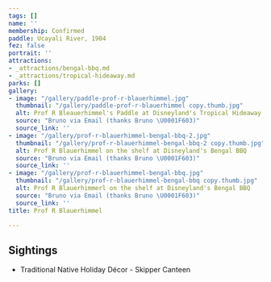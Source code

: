 ```yaml
---
tags: []
name: ''
membership: Confirmed
paddle: Ucayali River, 1904
fez: false
portrait: ''
attractions:
- _attractions/bengal-bbq.md
- _attractions/tropical-hideaway.md
parks: []
gallery:
- image: "/gallery/paddle-prof-r-blauerhimmel.jpg"
  thumbnail: "/gallery/paddle-prof-r-blauerhimmel copy.thumb.jpg"
  alt: Prof R Bleauerhimmel's Paddle at Disneyland's Tropical Hideaway
  source: "Bruno via Email (thanks Bruno \U0001F603)"
  source_link: ''
- image: "/gallery/prof-r-blauerhimmel-bengal-bbq-2.jpg"
  thumbnail: "/gallery/prof-r-blauerhimmel-bengal-bbq-2 copy.thumb.jpg"
  alt: Prof R Blauerhimmel on the shelf at Disneyland's Bengal BBQ
  source: "Bruno via Email (thanks Bruno \U0001F603)"
  source_link: ''
- image: "/gallery/prof-r-blauerhimmel-bengal-bbq.jpg"
  thumbnail: "/gallery/prof-r-blauerhimmel-bengal-bbq copy.thumb.jpg"
  alt: Prof R Blauerhimmerl on the shelf at Disneyland's Bengal BBQ
  source: "Bruno via Email (thanks Bruno \U0001F603)"
  source_link: ''
title: Prof R Blauerhimmel

---
```

## Sightings

* Traditional Native Holiday Décor - Skipper Canteen